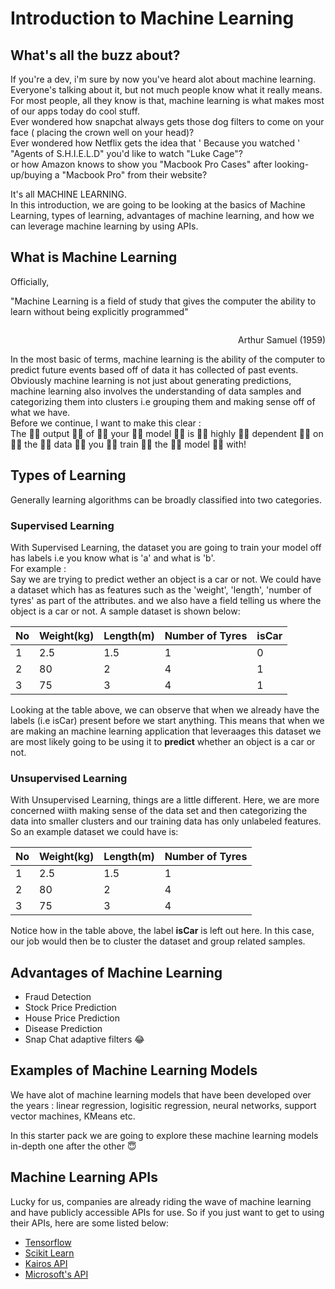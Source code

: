 # Introduction to Machine Learning 

## What's all the buzz about?
If you're a dev, i'm sure by now you've heard alot about machine learning.
Everyone's talking about it, but not much people know what it really means. For most people, all they know is that, machine learning is what makes most of our apps today do cool stuff.<br>
Ever wondered how snapchat always gets those dog filters to come on your face ( placing the crown well on your head)? <br/>
Ever wondered how Netflix gets the idea that ' Because you watched ' "Agents of S.H.I.E.L.D" you'd like to watch "Luke Cage"?<br/>
or how Amazon knows to show you "Macbook Pro Cases" after looking-up/buying a "Macbook Pro" from their website? <br/>

It's all MACHINE LEARNING. <br />
In this introduction, we are going to be looking at the basics of Machine Learning, types of learning, advantages of machine learning, and how we can leverage machine learning by using APIs.

## What is Machine Learning
Officially,

"Machine Learning is a field of study that gives the computer the ability to learn without being explicitly programmed" <p style="float:right"> Arthur Samuel (1959) </p>

<div style="clear:both"></div>
In the most basic of terms, machine learning is the ability of the computer to predict future events based off of data it has collected of past events. Obviously machine learning is not just about generating
predictions, machine learning also involves the understanding of data samples and categorizing them into clusters i.e grouping them and making sense off of what we have.
<br>Before we continue, I want to make this clear : <br>
The 👏🏾 output 👏🏾  of 👏🏾  your 👏🏾  model 👏🏾  is 👏🏾  highly 👏🏾  dependent 👏🏾  on 👏🏾  the 👏🏾  data 👏🏾  you 👏🏾 train 👏🏾  the 👏🏾 model 👏🏾  with!

## Types of Learning
Generally learning algorithms can be broadly classified into two categories.
 
### Supervised Learning
With Supervised Learning, the dataset you are going to train your model off has labels i.e you know what is 'a' and what is 'b'. <br>
For example : 
<br>
Say we are trying to predict wether an object is a car or not. We could have a dataset which has as features such as the 'weight', 'length', 'number of tyres' as part of the attributes. and we also have a field telling us where the object is a car or not. A sample dataset is shown below:

<!-- insert sample dataset here -->
<table>
    <thead>
        <th>No</th>
        <th>Weight(kg)</th>
        <th>Length(m)</th>
        <th>Number of Tyres</th>
        <th>isCar</th>
    </thead>
    <tbody>
        <tr>
            <td>1</td>
            <td>2.5</td>
            <td>1.5</td>
            <td>1</td>
            <td>0</td>
        </tr>
        <tr>
            <td>2</td>
            <td>80</td>
            <td>2</td>
            <td>4</td>
            <td>1</td>
        </tr>
        <tr>
            <td>3</td>
            <td>75</td>
            <td>3</td>
            <td>4</td>
            <td>1</td>
        </tr>
    </tbody>
</table>

Looking at the table above, we can observe that when we already have the labels (i.e isCar) present before we start anything. This means that when we are making an machine learning application that leveraages this dataset we are most likely going to be using it to <strong>predict</strong> whether an object is a car or not.

### Unsupervised Learning

With Unsupervised Learning, things are a little different. Here, we are more concerned wiith making sense of the data set and then categorizing the data into smaller clusters and our training data has only unlabeled features. 
So an example dataset we could have is:

<table>
    <thead>
        <th>No</th>
        <th>Weight(kg)</th>
        <th>Length(m)</th>
        <th>Number of Tyres</th>
    </thead>
    <tbody>
        <tr>
            <td>1</td>
            <td>2.5</td>
            <td>1.5</td>
            <td>1</td>
        </tr>
        <tr>
            <td>2</td>
            <td>80</td>
            <td>2</td>
            <td>4</td>
        </tr>
        <tr>
            <td>3</td>
            <td>75</td>
            <td>3</td>
            <td>4</td>
        </tr>
    </tbody>
</table>

Notice how in the table above, the label <strong>isCar</strong> is left out here. In this case, our job would then be to cluster the dataset and group related samples.

## Advantages of Machine Learning
- Fraud Detection
- Stock Price Prediction
- House Price Prediction
- Disease Prediction
- Snap Chat adaptive filters 😂

## Examples of Machine Learning Models

We have alot of machine learning models that have been developed over the years : linear regression, logisitic regression, neural networks, support vector machines, KMeans etc.

In this starter pack we are going to explore these machine learning models in-depth one after the other 😇

## Machine Learning APIs
Lucky for us, companies are already riding the wave of machine learning and have publicly accessible APIs for use. So if you just want to get to using their APIs, here are some listed below:
- [Tensorflow](https://www.tensorflow.org)
- [Scikit Learn](http://scikit-learn.org/stable/)
- [Kairos API](http://kairos.com)
- [Microsoft's API](https://azure.microsoft.com/en-us/services/cognitive-services/)
